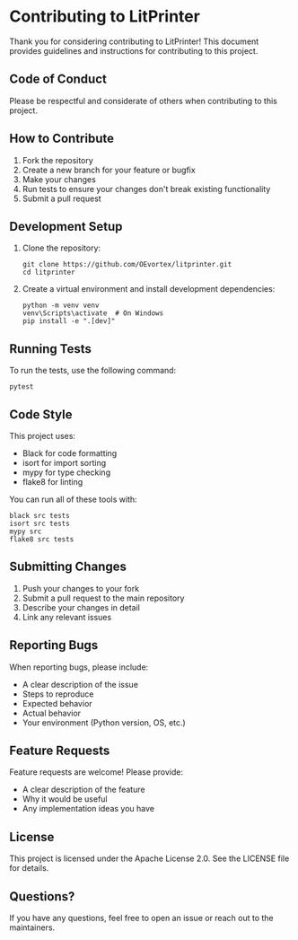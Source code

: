 # Contributing to LitPrinter

Thank you for considering contributing to LitPrinter! This document provides guidelines and instructions for contributing to this project.

## Code of Conduct

Please be respectful and considerate of others when contributing to this project.

## How to Contribute

1. Fork the repository
2. Create a new branch for your feature or bugfix
3. Make your changes
4. Run tests to ensure your changes don't break existing functionality
5. Submit a pull request

## Development Setup

1. Clone the repository:
   ```
   git clone https://github.com/OEvortex/litprinter.git
   cd litprinter
   ```

2. Create a virtual environment and install development dependencies:
   ```
   python -m venv venv
   venv\Scripts\activate  # On Windows
   pip install -e ".[dev]"
   ```

## Running Tests

To run the tests, use the following command:
```
pytest
```

## Code Style

This project uses:
- Black for code formatting
- isort for import sorting
- mypy for type checking
- flake8 for linting

You can run all of these tools with:

```
black src tests
isort src tests
mypy src
flake8 src tests
```

## Submitting Changes

1. Push your changes to your fork
2. Submit a pull request to the main repository
3. Describe your changes in detail
4. Link any relevant issues

## Reporting Bugs

When reporting bugs, please include:
- A clear description of the issue
- Steps to reproduce
- Expected behavior
- Actual behavior
- Your environment (Python version, OS, etc.)

## Feature Requests

Feature requests are welcome! Please provide:
- A clear description of the feature
- Why it would be useful
- Any implementation ideas you have

## License

This project is licensed under the Apache License 2.0. See the LICENSE file for details.

## Questions?

If you have any questions, feel free to open an issue or reach out to the maintainers.
